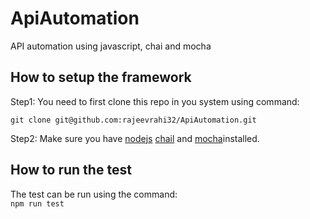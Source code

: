 # ApiAutomation
API automation using javascript, chai and mocha

## How to setup the framework
Step1: You need to first clone this repo in you system using command:

  `git clone git@github.com:rajeevrahi32/ApiAutomation.git`

Step2: Make sure you have [nodejs](https://nodejs.org/en/) [chail](https://www.chaijs.com/guide/installation/) and [mocha](https://www.chaijs.com/guide/installation/)installed.

## How to run the test
The test can be run using the command:     
  `npm run test` 

